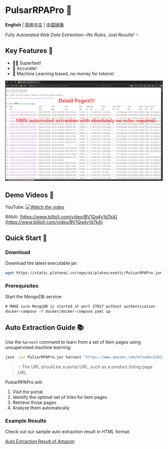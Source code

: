 # PulsarRPAPro 🚀

**English** | [简体中文](README-CN.md) | [中国镜像](https://gitee.com/platonai_galaxyeye/exotic)

*Fully Automated Web Data Extraction—No Rules, Just Results!* ✨

## Key Features 🌟

* 🏃‍♂️ Superfast!
* 🎯 Accurate!
* 🤖 Machine Learning based, no money for tokens!

![Auto Extraction Result Snapshot](docs/amazon.png)

## Demo Videos 🎥

YouTube: 
[![Watch the video](https://img.youtube.com/vi/qoXbnL4wdtc/0.jpg)](https://www.youtube.com/watch?v=qoXbnL4wdtc)

Bilibili: 
[https://www.bilibili.com/video/BV1Qg4y1d7kA](https://www.bilibili.com/video/BV1Qg4y1d7kA)

## Quick Start 🚀

### Download

Download the latest executable jar:

```bash
wget https://static.platonai.cn/repo/ai/platon/exotic/PulsarRPAPro.jar
```

### Prerequisites

Start the MongoDB service:
```shell
# MAKE sure MongoDB is started at port 27017 without authentication
docker-compose -f docker/docker-compose.yaml up
```

## Auto Extraction Guide 📚

Use the `harvest` command to learn from a set of item pages using unsupervised machine learning:

```bash
java -jar PulsarRPAPro.jar harvest "https://www.amazon.com/b?node=1292115011" -diagnose -refresh
```

> 💡 The URL should be a portal URL, such as a product listing page URL.

PulsarRPAPro will:
1. Visit the portal
2. Identify the optimal set of links for item pages
3. Retrieve those pages
4. Analyze them automatically

### Example Results

Check out our sample auto extraction result in HTML format:

[Auto Extraction Result of Amazon](docs/amazon-harvest-result.html)
